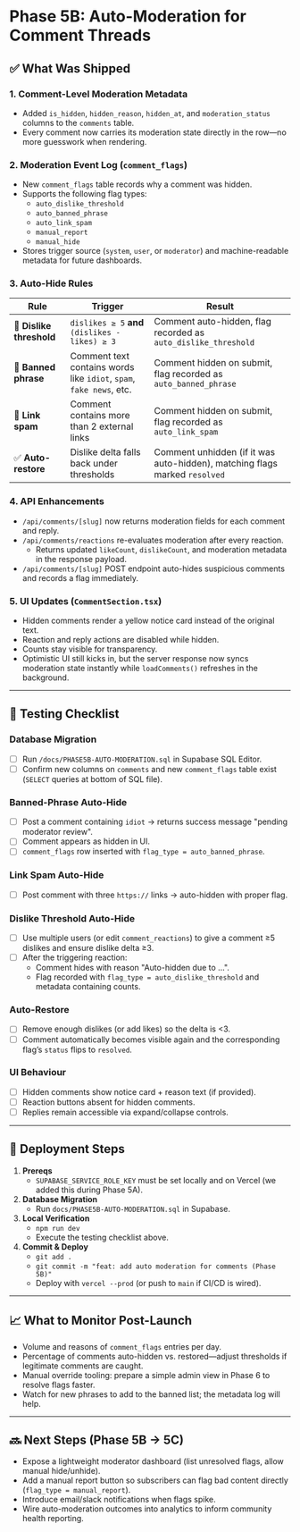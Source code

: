 # Phase 5B: Auto-Moderation for Comment Threads

## ✅ What Was Shipped

### 1. Comment-Level Moderation Metadata
- Added `is_hidden`, `hidden_reason`, `hidden_at`, and `moderation_status` columns to the `comments` table.
- Every comment now carries its moderation state directly in the row—no more guesswork when rendering.

### 2. Moderation Event Log (`comment_flags`)
- New `comment_flags` table records why a comment was hidden.
- Supports the following flag types:
  - `auto_dislike_threshold`
  - `auto_banned_phrase`
  - `auto_link_spam`
  - `manual_report`
  - `manual_hide`
- Stores trigger source (`system`, `user`, or `moderator`) and machine-readable metadata for future dashboards.

### 3. Auto-Hide Rules
| Rule | Trigger | Result |
|------|---------|--------|
| 🚫 **Dislike threshold** | `dislikes ≥ 5` **and** `(dislikes - likes) ≥ 3` | Comment auto-hidden, flag recorded as `auto_dislike_threshold` |
| 🚫 **Banned phrase** | Comment text contains words like `idiot`, `spam`, `fake news`, etc. | Comment hidden on submit, flag recorded as `auto_banned_phrase` |
| 🚫 **Link spam** | Comment contains more than 2 external links | Comment hidden on submit, flag recorded as `auto_link_spam` |
| ✅ **Auto-restore** | Dislike delta falls back under thresholds | Comment unhidden (if it was auto-hidden), matching flags marked `resolved` |

### 4. API Enhancements
- `/api/comments/[slug]` now returns moderation fields for each comment and reply.
- `/api/comments/reactions` re-evaluates moderation after every reaction.
  - Returns updated `likeCount`, `dislikeCount`, and moderation metadata in the response payload.
- `/api/comments/[slug]` POST endpoint auto-hides suspicious comments and records a flag immediately.

### 5. UI Updates (`CommentSection.tsx`)
- Hidden comments render a yellow notice card instead of the original text.
- Reaction and reply actions are disabled while hidden.
- Counts stay visible for transparency.
- Optimistic UI still kicks in, but the server response now syncs moderation state instantly while `loadComments()` refreshes in the background.

---

## 🧪 Testing Checklist

### Database Migration
- [ ] Run `/docs/PHASE5B-AUTO-MODERATION.sql` in Supabase SQL Editor.
- [ ] Confirm new columns on `comments` and new `comment_flags` table exist (`SELECT` queries at bottom of SQL file).

### Banned-Phrase Auto-Hide
- [ ] Post a comment containing `idiot` → returns success message "pending moderator review".
- [ ] Comment appears as hidden in UI.
- [ ] `comment_flags` row inserted with `flag_type = auto_banned_phrase`.

### Link Spam Auto-Hide
- [ ] Post comment with three `https://` links → auto-hidden with proper flag.

### Dislike Threshold Auto-Hide
- [ ] Use multiple users (or edit `comment_reactions`) to give a comment ≥5 dislikes and ensure dislike delta ≥3.
- [ ] After the triggering reaction:
  - Comment hides with reason "Auto-hidden due to …".
  - Flag recorded with `flag_type = auto_dislike_threshold` and metadata containing counts.

### Auto-Restore
- [ ] Remove enough dislikes (or add likes) so the delta is <3.
- [ ] Comment automatically becomes visible again and the corresponding flag’s `status` flips to `resolved`.

### UI Behaviour
- [ ] Hidden comments show notice card + reason text (if provided).
- [ ] Reaction buttons absent for hidden comments.
- [ ] Replies remain accessible via expand/collapse controls.

---

## 🚀 Deployment Steps

1. **Prereqs**
   - `SUPABASE_SERVICE_ROLE_KEY` must be set locally and on Vercel (we added this during Phase 5A).
2. **Database Migration**
   - Run `docs/PHASE5B-AUTO-MODERATION.sql` in Supabase.
3. **Local Verification**
   - `npm run dev`
   - Execute the testing checklist above.
4. **Commit & Deploy**
   - `git add .`
   - `git commit -m "feat: add auto moderation for comments (Phase 5B)"`
   - Deploy with `vercel --prod` (or push to `main` if CI/CD is wired).

---

## 📈 What to Monitor Post-Launch
- Volume and reasons of `comment_flags` entries per day.
- Percentage of comments auto-hidden vs. restored—adjust thresholds if legitimate comments are caught.
- Manual override tooling: prepare a simple admin view in Phase 6 to resolve flags faster.
- Watch for new phrases to add to the banned list; the metadata log will help.

---

## 🔜 Next Steps (Phase 5B → 5C)
- Expose a lightweight moderator dashboard (list unresolved flags, allow manual hide/unhide).
- Add a manual report button so subscribers can flag bad content directly (`flag_type = manual_report`).
- Introduce email/slack notifications when flags spike.
- Wire auto-moderation outcomes into analytics to inform community health reporting.
